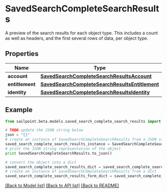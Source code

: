 # SavedSearchCompleteSearchResults

A preview of the search results for each object type. This includes a count as well as headers, and the first several rows of data, per object type.

## Properties
Name | Type | Description | Notes
------------ | ------------- | ------------- | -------------
**account** | [**SavedSearchCompleteSearchResultsAccount**](SavedSearchCompleteSearchResultsAccount.md) |  | [optional] 
**entitlement** | [**SavedSearchCompleteSearchResultsEntitlement**](SavedSearchCompleteSearchResultsEntitlement.md) |  | [optional] 
**identity** | [**SavedSearchCompleteSearchResultsIdentity**](SavedSearchCompleteSearchResultsIdentity.md) |  | [optional] 

## Example

```python
from sailpoint.beta.models.saved_search_complete_search_results import SavedSearchCompleteSearchResults

# TODO update the JSON string below
json = "{}"
# create an instance of SavedSearchCompleteSearchResults from a JSON string
saved_search_complete_search_results_instance = SavedSearchCompleteSearchResults.from_json(json)
# print the JSON string representation of the object
print SavedSearchCompleteSearchResults.to_json()

# convert the object into a dict
saved_search_complete_search_results_dict = saved_search_complete_search_results_instance.to_dict()
# create an instance of SavedSearchCompleteSearchResults from a dict
saved_search_complete_search_results_form_dict = saved_search_complete_search_results.from_dict(saved_search_complete_search_results_dict)
```
[[Back to Model list]](../README.md#documentation-for-models) [[Back to API list]](../README.md#documentation-for-api-endpoints) [[Back to README]](../README.md)


